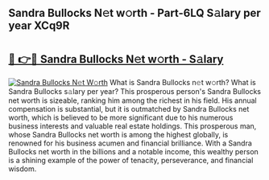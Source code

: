 ## Sandra Bullocks N𝚎t w𝚘rth - Part-6LQ S𝚊lary per year XCq9R

# <h2><a href="http://gc1kwiw.nevu.top/?p=Sandra+Bullocks">🔗 👉🔴 Sandra Bullocks N𝚎t w𝚘rth - S𝚊lary</a></h2>

[![Sandra Bullocks N𝚎t W𝚘rth](https://i.imgur.com/Oavwk0R.jpeg)](http://gc1kwiw.nevu.top/?p=Sandra+Bullocks)
What is Sandra Bullocks n𝚎t w𝚘rth? What is Sandra Bullocks s𝚊lary per year?
This prosperous person's Sandra Bullocks net worth is sizeable, ranking him among the richest in his field. His annual compensation is substantial, but it is outmatched by Sandra Bullocks net worth, which is believed to be more significant due to his numerous business interests and valuable real estate holdings. This prosperous man, whose Sandra Bullocks net worth is among the highest globally, is renowned for his business acumen and financial brilliance. With a Sandra Bullocks net worth in the billions and a notable income, this wealthy person is a shining example of the power of tenacity, perseverance, and financial wisdom.
